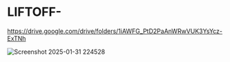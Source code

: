 # LIFTOFF-
https://drive.google.com/drive/folders/1iAWFG_PtD2PaAnWRwVUK3YsYcz-ExTNh

![Screenshot 2025-01-31 224528](https://github.com/user-attachments/assets/718eef7e-736a-4a1d-b18d-679566b18025)
